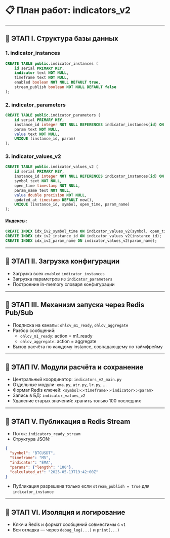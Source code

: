 # 📋 План работ: indicators_v2

---

## 🔷 ЭТАП I. Структура базы данных

### 1. indicator_instances

```sql
CREATE TABLE public.indicator_instances (
    id serial PRIMARY KEY,
    indicator text NOT NULL,
    timeframe text NOT NULL,
    enabled boolean NOT NULL DEFAULT true,
    stream_publish boolean NOT NULL DEFAULT false
);
```

### 2. indicator_parameters

```sql
CREATE TABLE public.indicator_parameters (
    id serial PRIMARY KEY,
    instance_id integer NOT NULL REFERENCES indicator_instances(id) ON DELETE CASCADE,
    param text NOT NULL,
    value text NOT NULL,
    UNIQUE (instance_id, param)
);
```

### 3. indicator_values_v2

```sql
CREATE TABLE public.indicator_values_v2 (
    id serial PRIMARY KEY,
    instance_id integer NOT NULL REFERENCES indicator_instances(id) ON DELETE CASCADE,
    symbol text NOT NULL,
    open_time timestamp NOT NULL,
    param_name text NOT NULL,
    value double precision NOT NULL,
    updated_at timestamp DEFAULT now(),
    UNIQUE (instance_id, symbol, open_time, param_name)
);
```

#### Индексы:

```sql
CREATE INDEX idx_iv2_symbol_time ON indicator_values_v2(symbol, open_time);
CREATE INDEX idx_iv2_instance_id ON indicator_values_v2(instance_id);
CREATE INDEX idx_iv2_param_name ON indicator_values_v2(param_name);
```

---

## 🔷 ЭТАП II. Загрузка конфигурации

- Загрузка всех `enabled` `indicator_instances`
- Загрузка параметров из `indicator_parameters`
- Построение in-memory словаря конфигурации

---

## 🔷 ЭТАП III. Механизм запуска через Redis Pub/Sub

- Подписка на каналы: `ohlcv_m1_ready`, `ohlcv_aggregate`
- Разбор сообщений:
  - `ohlcv_m1_ready`: action = m1_ready
  - `ohlcv_aggregate`: action = aggregate
- Вызов расчёта по каждому instance, совпадающему по таймфрейму

---

## 🔷 ЭТАП IV. Модули расчёта и сохранение

- Центральный координатор: `indicators_v2_main.py`
- Отдельные модули: `ema.py`, `atr.py`, `lr.py`, ...
- Формат Redis ключей: `<symbol>:<timeframe>:<indicator>:<param>`
- Запись в БД: `indicator_values_v2`
- Удаление старых значений: хранить только 100 последних

---

## 🔷 ЭТАП V. Публикация в Redis Stream

- Поток: `indicators_ready_stream`
- Структура JSON:
```json
{
  "symbol": "BTCUSDT",
  "timeframe": "M5",
  "indicator": "EMA",
  "params": {"length": "100"},
  "calculated_at": "2025-05-13T13:42:00Z"
}
```
- Публикация разрешена только если `stream_publish = true` для `indicator_instance`

---

## 🔷 ЭТАП VI. Изоляция и логирование

- Ключи Redis и формат сообщений совместимы с `v1`
- Вся отладка — через `debug_log(...)` и `print(...)`
